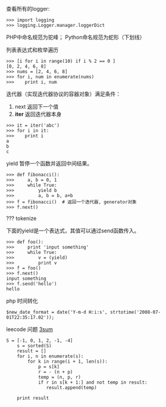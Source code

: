 查看所有的logger:
```
>>> import logging
>>> logging.Logger.manager.loggerDict
```
PHP中命名规范为驼峰；
Python命名规范为蛇形（下划线）

列表表达式和枚举遍历
```
>>> [i for i in range(10) if i % 2 == 0 ]
[0, 2, 4, 6, 8]
>>> nums = [2, 4, 6, 8]
>>> for i, num in enumerate(nums)
>>>    print i, num
```

迭代器（实现迭代器协议的容器对象）满足条件：
1. next 返回下一个值
2. __iter__ 返回迭代器本身

```
>>> it = iter('abc')
>>> for i in it:
>>>    print i
a
b
c
```

yield 暂停一个函数并返回中间结果。
```
>>> def fibonacci():
>>>     a, b = 0, 1
>>>     while True:
>>>         yield b
>>>         a, b = b, a+b
>>> f = fibonacci()  # 返回一个迭代器, generator对象
>>> f.next()
```
??? tokenize

下面的yield是一个表达式，其值可以通过send函数传入。
```
>>> def foo():
>>>     print 'input something'
>>>     while True:
>>>         v = (yield)
>>>         print v
>>> f = foo()
>>> f.next()
input something
>>> f.send('hello')
hello
```

php 时间转化
```
$new_date_format = date('Y-m-d H:i:s', strtotime('2008-07-01T22:35:17.02'));
```

leecode 问题
[3sum](https://leetcode.com/problems/3sum/)
```
S = [-1, 0, 1, 2, -1, -4]
    s = sorted(S)
    result = []
    for i, n in enumerate(s):
        for k in range(i + 1, len(s)):
            p = s[k]
            r = - (n + p)
            temp = (n, p, r)
            if r in s[k + 1:] and not temp in result:
               result.append(temp)

    print result
```
